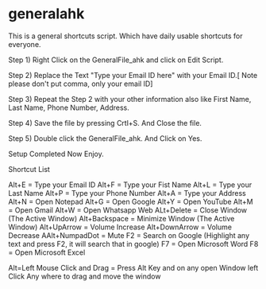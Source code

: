 # generalahk
This is a general shortcuts script. Which have daily usable shortcuts for everyone.

Step 1) Right Click on the GeneralFile_ahk and click on Edit Script.

Step 2) Replace the Text "Type your Email ID here" with your Email ID.[ Note please don't put comma, only your email ID]

Step 3) Repeat the Step 2 with your other information also like First Name, Last Name, Phone Number, Address.

Step 4) Save the file by pressing Crtl+S. And Close the file.

Step 5) Double click the GeneralFile_ahk. And Click on Yes.

Setup Completed Now Enjoy.


Shortcut List

Alt+E = Type your Email ID
Alt+F = Type your Fist Name
Alt+L = Type your Last Name
Alt+P = Type your Phone Number
Alt+A = Type your Address
Alt+N = Open Notepad
Alt+G = Open Google
Alt+Y = Open YouTube
Alt+M = Open Gmail
Alt+W = Open Whatsapp Web
ALt+Delete = Close Window (The Active Window)
Alt+Backspace = Minimize Window (The Active Window)
Alt+UpArrow = Volume Increase
Alt+DownArrow = Volume Decrease
AAlt+NumpadDot = Mute
F2 = Search on Google (Highlight any text and press F2, it will search that in google)
F7 = Open Microsoft Word
F8 = Open Microsoft Excel

Alt=Left Mouse Click and Drag = Press Alt Key and on any open Window left Click Any where to drag and move the window
